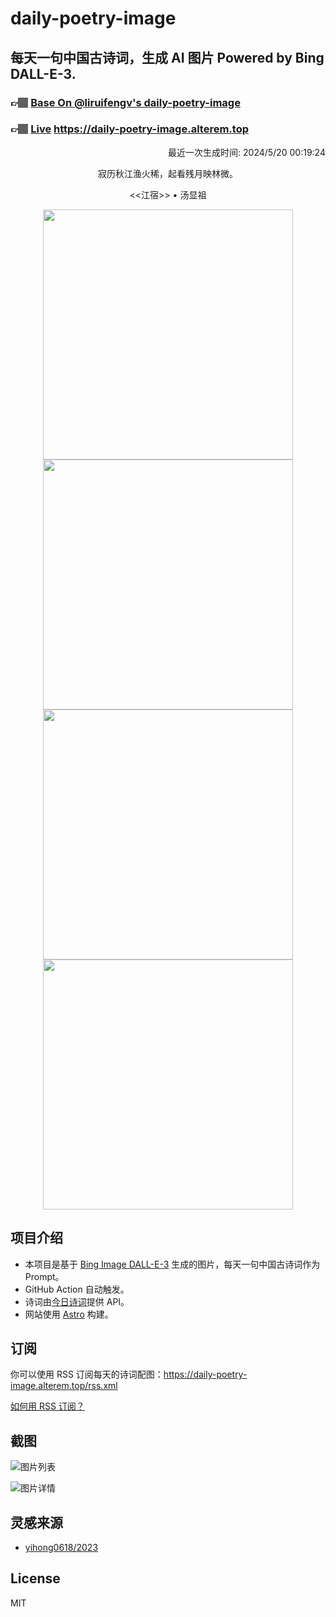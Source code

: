 
# daily-poetry-image

## 每天一句中国古诗词，生成 AI 图片 Powered by Bing DALL-E-3.

### 👉🏽 [Base On @liruifengv's daily-poetry-image](https://github.com/liruifengv/daily-poetry-image)

### 👉🏽 [Live](https://daily-poetry-image.alterem.top/) https://daily-poetry-image.alterem.top

<p align="right">
  最近一次生成时间: 2024/5/20 00:19:24
</p>
<p align="center">
寂历秋江渔火稀，起看残月映林微。
</p>
<p align="center">
<<江宿>> • 汤显祖
</p>
<p align="center">
<img src="https://tse1.mm.bing.net/th/id/OIG4.1ZZAEWhhAQNGrmVmLbh8" height="400" width="400" />
<img src="https://tse3.mm.bing.net/th/id/OIG4.dB160nAag1P1isj9l6OS" height="400" width="400" />
<img src="https://tse3.mm.bing.net/th/id/OIG4.52IiPeV6S1yp.cv9Nx6z" height="400" width="400" />
<img src="https://tse2.mm.bing.net/th/id/OIG4.LrkVur77bvHni1RJaQK5" height="400" width="400" />
</p>

## 项目介绍

-   本项目是基于 [Bing Image DALL-E-3](https://www.bing.com/images/create) 生成的图片，每天一句中国古诗词作为 Prompt。
-   GitHub Action 自动触发。
-   诗词由[今日诗词](https://www.jinrishici.com/)提供 API。
-   网站使用 [Astro](https://astro.build) 构建。

## 订阅

你可以使用 RSS 订阅每天的诗词配图：https://daily-poetry-image.alterem.top/rss.xml

[如何用 RSS 订阅？](https://zhuanlan.zhihu.com/p/55026716)

## 截图

![图片列表](./screenshots/Snipaste_2023-12-28_21-00-26.png)

![图片详情](./screenshots/Snipaste_2023-12-28_21-00-53.png)

## 灵感来源

-   [yihong0618/2023](https://github.com/yihong0618/2023)

## License

MIT
